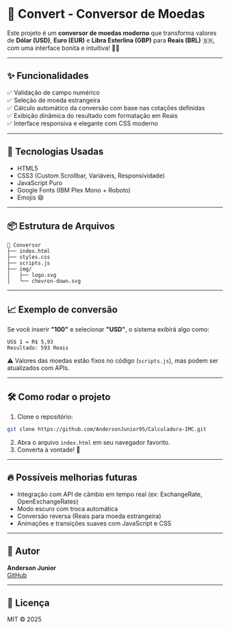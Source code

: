 
# 💸 Convert - Conversor de Moedas

Este projeto é um **conversor de moedas moderno** que transforma valores de **Dólar (USD)**, **Euro (EUR)** e **Libra Esterlina (GBP)** para **Reais (BRL)** 🇧🇷, com uma interface bonita e intuitiva! 🧠🎨

---

## ✨ Funcionalidades

✅ Validação de campo numérico  
✅ Seleção de moeda estrangeira  
✅ Cálculo automático da conversão com base nas cotações definidas  
✅ Exibição dinâmica do resultado com formatação em Reais  
✅ Interface responsiva e elegante com CSS moderno

---

## 🧪 Tecnologias Usadas

- HTML5  
- CSS3 (Custom Scrollbar, Variáveis, Responsividade)  
- JavaScript Puro  
- Google Fonts (IBM Plex Mono + Roboto)  
- Emojis 😄

---

## 📦 Estrutura de Arquivos

```
📁 Conversor
├── index.html
├── styles.css
├── scripts.js
├── img/
│   ├── logo.svg
│   └── chevron-down.svg
```

---

## 📈 Exemplo de conversão

Se você inserir **"100"** e selecionar **"USD"**, o sistema exibirá algo como:

```
US$ 1 = R$ 5,93  
Resultado: 593 Reais
```

⚠️ Valores das moedas estão fixos no código (`scripts.js`), mas podem ser atualizados com APIs.

---

## 🛠️ Como rodar o projeto

1. Clone o repositório:

```bash
git clone https://github.com/AndersonJunior95/Calculadora-IMC.git
```

2. Abra o arquivo `index.html` em seu navegador favorito.  
3. Converta à vontade! 🤑

---

## 🔥 Possíveis melhorias futuras

- Integração com API de câmbio em tempo real (ex: ExchangeRate, OpenExchangeRates)  
- Modo escuro com troca automática  
- Conversão reversa (Reais para moeda estrangeira)  
- Animações e transições suaves com JavaScript e CSS

---

## 🙋 Autor

**Anderson Junior**  
[GitHub](https://github.com/AndersonJunior95)

---

## 🧾 Licença

MIT © 2025
